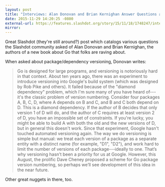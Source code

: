 ```yaml
---
layout: post
title: "Interviews: Alan Donovan and Brian Kernighan Answer Questions about Go"
date: 2015-11-29 14:20:25 -0800
external-url: https://features.slashdot.org/story/15/11/18/1748247/interviews-alan-donovan-and-brian-kernighan-answer-your-questions
mirror:
---
```


Great Slashdot (they're still around?) post which catalogs various
questions the Slashdot community asked of Alan Donovan and Brian Kernighan,
the authors of a new book about Go that folks are raving about.

When asked about package/dependency versioning, Donovan writes:

> Go is designed for large programs, and versioning is notoriously hard in
> that context. About ten years ago, there was an experiment to introduce
> versioning into Google's build system (which was designed by Rob Pike and
> others). It failed because of the "diamond dependency" problem, which I'm
> sure many of you have heard of---it's the classic problem of version
> numbering. Consider four packages A, B, C, D, where A depends on B and C,
> and B and C both depend on D. This is a diamond dependency. If the author
> of B decides that only version 1 of D will do, and the author of C
> requires at least version 2 of D, you have an impossible set of
> constraints. If you're lucky, you might be able to build A with both the
> old and the new versions of D, but in general this doesn't work. Since
> that experiment, Google hasn't touched automated versioning again. The
> way we do versioning is simple but manual: we treat each version of a
> package as a separate entity with a distinct name (for example, "D1",
> "D2"), and work hard to limit the number of versions of each
> package---ideally to one. That’s why versioning hasn’t been a priority
> for us at Google. However, this August, the prolific Dave Cheney proposed
> a scheme for Go package version numbering, so perhaps we’ll see
> development of this idea in the near future.

Other great nuggets in there, too.
